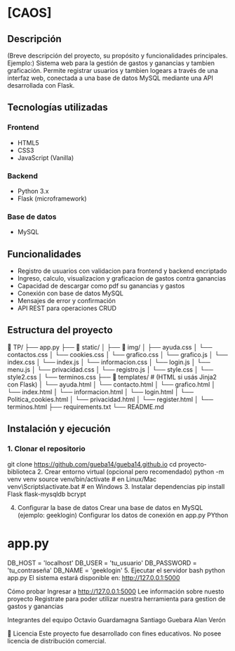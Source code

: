 # [CAOS]
## Descripción
(Breve descripción del proyecto, su propósito y funcionalidades principales. Ejemplo:)
Sistema web para la gestión de gastos y ganancias y tambien graficación. Permite registrar usuarios y tambien logears a través de una interfaz web, conectada a una base de datos MySQL mediante una API desarrollada con Flask.
## Tecnologías utilizadas
### Frontend
- HTML5
- CSS3
- JavaScript (Vanilla)
### Backend
- Python 3.x
- Flask (microframework)
###  Base de datos
- MySQL
## Funcionalidades
- Registro de usuarios con validacion para frontend y backend encriptado
- Ingreso, calculo, visualizacion y graficacion de gastos contra ganancias
- Capacidad de descargar como pdf su ganancias y gastos
- Conexión con base de datos MySQL
- Mensajes de error y confirmación
- API REST para operaciones CRUD
##  Estructura del proyecto
📁 TP/
├── app.py
├── 📁 static/
│ ├── 📁 img/
│ ├── ayuda.css
│ └── contactos.css
│ └── cookies.css
│ └── grafico.css
│ └── grafico.js
│ └── index.css
│ └── index.js
│ └── informacion.css
│ └── login.js
│ └── menu.js
│ └── privacidad.css
│ └── registro.js
│ └── style.css
│ └── style2.css
│ └── terminos.css
├── 📁 templates/ # (HTML si usás Jinja2 con Flask)
│ └── ayuda.html
│ └── contacto.html
│ └── grafico.html
│ └── index.html
│ └── informacion.html
│ └── login.html
│ └── Politica_cookies.html
│ └── privacidad.html
│ └── register.html
│ └── terminos.html
├── requirements.txt
└── README.md

##  Instalación y ejecución
### 1. Clonar el repositorio

git clone https://github.com/gueba14/gueba14.github.io
cd proyecto-biblioteca
2. Crear entorno virtual (opcional pero recomendado)
python -m venv venv
source venv/bin/activate   # en Linux/Mac
venv\Scripts\activate.bat  # en Windows
3. Instalar dependencias
pip install Flask flask-mysqldb bcrypt

4. Configurar la base de datos
Crear una base de datos en MySQL (ejemplo: geeklogin)
Configurar los datos de conexión en app.py
PYthon
# app.py
DB_HOST = 'localhost'
DB_USER = 'tu_usuario'
DB_PASSWORD = 'tu_contraseña'
DB_NAME = 'geeklogin'
5. Ejecutar el servidor
bash
python app.py
El sistema estará disponible en: http://127.0.0.1:5000

Cómo probar
Ingresar a http://127.0.0.1:5000
Lee información sobre nuesto proyecto
Registrate para poder utilizar nuestra herramienta para gestion de gastos y ganancias


Integrantes del equipo
Octavio Guardamagna
Santiago Guebara
Alan Verón

📄 Licencia
Este proyecto fue desarrollado con fines educativos. No posee licencia de distribución comercial.

